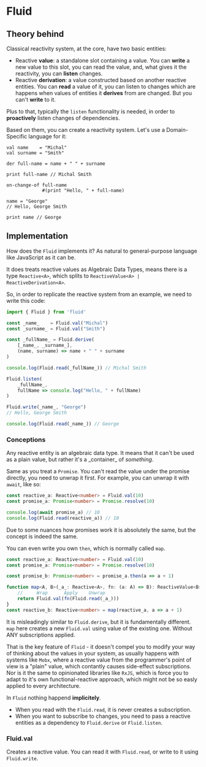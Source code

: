 # Fluid

## Theory behind

Classical reactivity system, at the core, have two basic entities:

- Reactive **value**: a standalone slot containing a value.
You can **write** a new value to this slot, you can read the value, and,
what gives it the reactivity, you can **listen** changes.
- Reactive **derivation**: a value constructed based on another reactive entities.
You can **read** a value of it, you can listen to changes
which are happens when values of entities it **derives** from are changed.
But you can't **write** to it.

Plus to that, typically the `listen` functionality is needed,
in order to **proactively** listen changes of dependencies.

Based on them, you can create a reactivity system.
Let's use a Domain-Specific language for it:

```
val name    = "Michal"
val surname = "Smith"

der full-name = name + " " + surname

print full-name // Michal Smith

on-change-of full-name
             #(print "Hello, " + full-name)

name = "George"
// Hello, George Smith

print name // George
```

## Implementation

How does the `Fluid` implements it? As natural to general-purpose language like JavaScript as it can be.

It does treats reactive values as Algebraic Data Types, means there is a type `Reactive<A>`, 
which splits to `ReactiveValue<A> | ReactiveDerivation<A>`.

So, in order to replicate the reactive system from an example, we need to write this code:

```typescript
import { Fluid } from 'fluid'

const _name_    = Fluid.val("Michal")
const _surname_ = Fluid.val("Smith")

const _fullName_ = Fluid.derive(
    [_name_, _surname_],
    (name, surname) => name + " " + surname
)

console.log(Fluid.read(_fullName_)) // Michal Smith

Fluid.listen(
    _fullName_,
    fullName => console.log("Hello, " + fullName)
)

Fluid.write(_name_, "George")
// Hello, George Smith

console.log(Fluid.read(_name_)) // George
```

### Conceptions

Any reactive entity is an algebraic data type. It means that it can't be used as a plain value, but rather it's a \_container\_ of *something*.

Same as you treat a `Promise`. You can't read the value under the promise directly, you need to unwrap it first.
For example, you can unwrap it with `await`, like so:

```typescript
const reactive_a: Reactive<number> = Fluid.val(10)
const promise_a: Promise<number> = Promise.resolve(10)

console.log(await promise_a) // 10
console.log(Fluid.read(reactive_a)) // 10
```

Due to some nuances how promises work it is absolutely the same, but the concept is indeed the same.

You can even write you own `then`, which is normally called `map`.

```typescript
const reactive_a: Reactive<number> = Fluid.val(10)
const promise_a: Promise<number> = Promise.resolve(10)

const promise_b: Promise<number> = promise_a.then(a => a + 1)

function map<A, B>(_a_: Reactive<A>, fn: (a: A) => B): ReactiveValue<B> {
    //     Wrap      Apply    Unwrap
    return Fluid.val(fn(Fluid.read(_a_)))
}
const reactive_b: Reactive<number> = map(reactive_a, a => a + 1)
```

It is misleadingly similar to `Fluid.derive`, but it is fundamentally different.
`map` here creates a new `Fluid.val` using value of the existing one. Without ANY subscriptions applied.

That is the key feature of `Fluid` -
it doesn't compel you to modify your way of thinking about the values in your system,
as usually happens with systems like `Mobx`, where a reactive value from the programmer's point
of view is a "plain" value, which contantly causes side-effect subscriptions.
Nor is it the same to opinionated libraries like `RxJS`, which is force you to adapt to
it's own functional-reactive approach, which might not be so easly applied to every architecture.

In `Fluid` nothing happend **implicitely**.

- When you read with the `Fluid.read`, it is never creates a subscription.
- When you want to subscribe to changes, you need to pass a reactive entities as a dependency to `Fluid.derive` or `Fluid.listen`.

### Fluid.val

Creates a reactive value. You can read it with `Fluid.read`, or write to it using `Fluid.write`.

